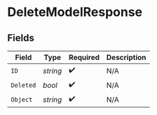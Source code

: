 # DeleteModelResponse


## Fields

| Field              | Type               | Required           | Description        |
| ------------------ | ------------------ | ------------------ | ------------------ |
| `ID`               | *string*           | :heavy_check_mark: | N/A                |
| `Deleted`          | *bool*             | :heavy_check_mark: | N/A                |
| `Object`           | *string*           | :heavy_check_mark: | N/A                |